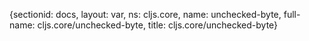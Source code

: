 {sectionid: docs, layout: var, ns: cljs.core, name: unchecked-byte, full-name: cljs.core/unchecked-byte,
  title: cljs.core/unchecked-byte}
